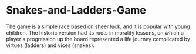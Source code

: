 # Snakes-and-Ladders-Game
The game is a simple race based on sheer luck, and it is popular with young children. The historic version had its roots in morality lessons, on which a player's progression up the board represented a life journey complicated by virtues (ladders) and vices (snakes).
